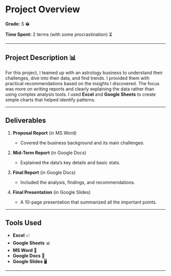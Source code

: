# Project Overview 

**Grade:** S �

**Time Spent:** 2 terms (with some procrastination) ⏳

---

## Project Description 📊

For this project, I teamed up with an astrology business to understand their challenges, dive into their data, and find trends. I provided them with practical recommendations based on the insights I discovered. The focus was more on writing reports and clearly explaining the data rather than using complex analysis tools. I used **Excel** and **Google Sheets** to create simple charts that helped identify patterns.

---

## Deliverables 

1. **Proposal Report** (in MS Word)  
   - Covered the business background and its main challenges.

2. **Mid-Term Report** (in Google Docs)  
   - Explained the data’s key details and basic stats.

3. **Final Report** (in Google Docs)  
   - Included the analysis, findings, and recommendations.

4. **Final Presentation** (in Google Slides)  
   - A 10-page presentation that summarized all the important points.

---

## Tools Used 

- **Excel** 📈
- **Google Sheets** 📊
- **MS Word** 📝
- **Google Docs** 📑
- **Google Slides** 🖥️

---


